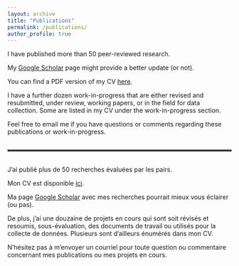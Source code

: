 ```yaml
---
layout: archive
title: "Publications"
permalink: /publications/
author_profile: true
---
```


I have published more than 50 peer-reviewed research.

My [Google Scholar](https://scholar.google.ca/citations?user=d7040KUAAAAJ&hl=en) page might provide a better update (or not). 

You can find a PDF version of my CV [here](http://jfdaoust.com/files/JFD_CV_en.pdf).

I have a further dozen work-in-progress that are either revised and resubmitted, under review, working papers, or in the field for data collection. Some are listed in my CV under the work-in-progress section.

Feel free to email me if you have questions or comments regarding these publications or work-in-progress.


<hr style="border: 0; border-top: 3px solid #333; margin: 2rem 0;">


J’ai publié plus de 50 recherches évaluées par les pairs.

Mon CV est disponible [ici](http://jfdaoust.com/files/JFD_CV_fr.pdf).

Ma page [Google Scholar](https://scholar.google.ca/citations?user=d7040KUAAAAJ&hl=en) avec mes recherches pourrait mieux vous éclairer (ou pas).

De plus, j’ai une douzaine de projets en cours qui sont soit révisés et resoumis, sous-évaluation, des documents de travail ou utilisés pour la collecte de données. Plusieurs sont d’ailleurs énumérés dans mon CV.

N’hésitez pas à m’envoyer un courriel pour toute question ou commentaire concernant mes publications ou mes projets en cours.
